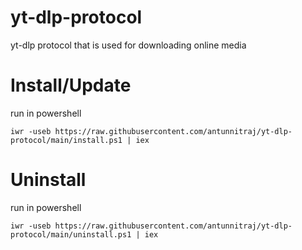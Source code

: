 # yt-dlp-protocol
yt-dlp protocol that is used for downloading online media
# Install/Update
run in powershell
```
iwr -useb https://raw.githubusercontent.com/antunnitraj/yt-dlp-protocol/main/install.ps1 | iex
```
# Uninstall
run in powershell
```
iwr -useb https://raw.githubusercontent.com/antunnitraj/yt-dlp-protocol/main/uninstall.ps1 | iex
```
